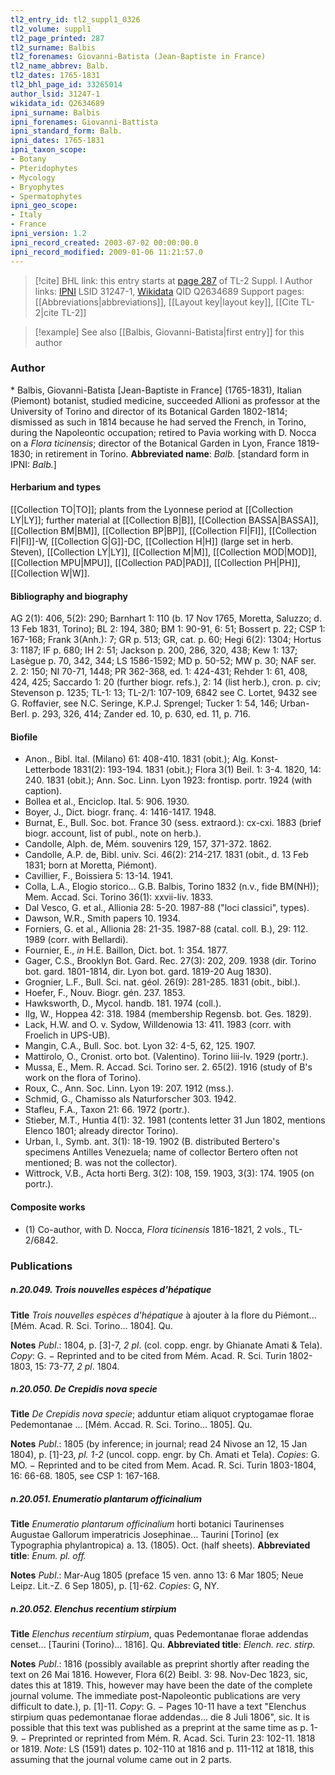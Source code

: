 ```yaml
---
tl2_entry_id: tl2_suppl1_0326
tl2_volume: suppl1
tl2_page_printed: 287
tl2_surname: Balbis
tl2_forenames: Giovanni-Batista (Jean-Baptiste in France)
tl2_name_abbrev: Balb.
tl2_dates: 1765-1831
tl2_bhl_page_id: 33265014
author_lsid: 31247-1
wikidata_id: Q2634689
ipni_surname: Balbis
ipni_forenames: Giovanni-Battista
ipni_standard_form: Balb.
ipni_dates: 1765-1831
ipni_taxon_scope: 
- Botany
- Pteridophytes
- Mycology
- Bryophytes
- Spermatophytes
ipni_geo_scope: 
- Italy
- France
ipni_version: 1.2
ipni_record_created: 2003-07-02 00:00:00.0
ipni_record_modified: 2009-01-06 11:21:57.0
---
```


> [!cite] BHL link: this entry starts at [page 287](https://www.biodiversitylibrary.org/page/33265014) of TL-2 Suppl. I
> Author links: [IPNI](https://www.ipni.org/a/31247-1) LSID 31247-1, [Wikidata](https://www.wikidata.org/wiki/Q2634689) QID Q2634689
> Support pages: [[Abbreviations|abbreviations]], [[Layout key|layout key]], [[Cite TL-2|cite TL-2]]

> [!example] See also [[Balbis, Giovanni-Batista|first entry]] for this author

### Author

\* Balbis, Giovanni-Batista \[Jean-Baptiste in France\] (1765-1831), Italian (Piemont) botanist, studied medicine, succeeded Allioni as professor at the University of Torino and director of its Botanical Garden 1802-1814; dismissed as such in 1814 because he had served the French, in Torino, during the Napoleontic occupation; retired to Pavia working with D. Nocca on a *Flora ticinensis*; director of the Botanical Garden in Lyon, France 1819-1830; in retirement in Torino. 
**Abbreviated name**: *Balb.* \[standard form in IPNI: *Balb.*\]

#### Herbarium and types

[[Collection TO|TO]]; plants from the Lyonnese period at [[Collection LY|LY]]; further material at [[Collection B|B]], [[Collection BASSA|BASSA]], [[Collection BM|BM]], [[Collection BP|BP]], [[Collection FI|FI]], [[Collection FI|FI]]-W, [[Collection G|G]]-DC, [[Collection H|H]] (large set in herb. Steven), [[Collection LY|LY]], [[Collection M|M]], [[Collection MOD|MOD]], [[Collection MPU|MPU]], [[Collection PAD|PAD]], [[Collection PH|PH]], [[Collection W|W]].

#### Bibliography and biography

AG 2(1): 406, 5(2): 290; Barnhart 1: 110 (b. 17 Nov 1765, Moretta, Saluzzo; d. 13 Feb 1831, Torino); BL 2: 194, 380; BM 1: 90-91, 6: 51; Bossert p. 22; CSP 1: 167-168; Frank 3(Anh.): 7; GR p. 513; GR, cat. p. 60; Hegi 6(2): 1304; Hortus 3: 1187; IF p. 680; IH 2: 51; Jackson p. 200, 286, 320, 438; Kew 1: 137; Lasègue p. 70, 342, 344; LS 1586-1592; MD p. 50-52; MW p. 30; NAF ser. 2. 2: 150; NI 70-71, 1448; PR 362-368, ed. 1: 424-431; Rehder 1: 61, 408, 424, 425; Saccardo 1: 20 (further biogr. refs.), 2: 14 (list herb.), cron. p. civ; Stevenson p. 1235; TL-1: 13; TL-2/1: 107-109, 6842 see C. Lortet, 9432 see G. Roffavier, see N.C. Seringe, K.P.J. Sprengel; Tucker 1: 54, 146; Urban-Berl. p. 293, 326, 414; Zander ed. 10, p. 630, ed. 11, p. 716.

#### Biofile

- Anon., Bibl. Ital. (Milano) 61: 408-410. 1831 (obit.); Alg. Konst- Letterbode 1831(2): 193-194. 1831 (obit.); Flora 3(1) Beil. 1: 3-4. 1820, 14: 240. 1831 (obit.); Ann. Soc. Linn. Lyon 1923: frontisp. portr. 1924 (with caption).
- Bollea et al., Enciclop. Ital. 5: 906. 1930.
- Boyer, J., Dict. biogr. franç. 4: 1416-1417. 1948.
- Burnat, E., Bull. Soc. bot. France 30 (sess. extraord.): cx-cxi. 1883 (brief biogr. account, list of publ., note on herb.).
- Candolle, Alph. de, Mém. souvenirs 129, 157, 371-372. 1862.
- Candolle, A.P. de, Bibl. univ. Sci. 46(2): 214-217. 1831 (obit., d. 13 Feb 1831; born at Moretta, Piémont).
- Cavillier, F., Boissiera 5: 13-14. 1941.
- Colla, L.A., Elogio storico... G.B. Balbis, Torino 1832 (n.v., fide BM(NH)); Mem. Accad. Sci. Torino 36(1): xxvii-liv. 1833.
- Dal Vesco, G. et al., Allionia 28: 5-20. 1987-88 ("loci classici", types).
- Dawson, W.R., Smith papers 10. 1934.
- Forniers, G. et al., Allionia 28: 21-35. 1987-88 (catal. coll. B.), 29: 112. 1989 (corr. with Bellardi).
- Fournier, E., *in* H.E. Baillon, Dict. bot. 1: 354. 1877.
- Gager, C.S., Brooklyn Bot. Gard. Rec. 27(3): 202, 209. 1938 (dir. Torino bot. gard. 1801-1814, dir. Lyon bot. gard. 1819-20 Aug 1830).
- Grognier, L.F., Bull. Sci. nat. géol. 26(9): 281-285. 1831 (obit., bibl.).
- Hoefer, F., Nouv. Biogr. gén. 237. 1853.
- Hawksworth, D., Mycol. handb. 181. 1974 (coll.).
- Ilg, W., Hoppea 42: 318. 1984 (membership Regensb. bot. Ges. 1829).
- Lack, H.W. and O. v. Sydow, Willdenowia 13: 411. 1983 (corr. with Froelich in UPS-UB).
- Mangin, C.A., Bull. Soc. bot. Lyon 32: 4-5, 62, 125. 1907.
- Mattirolo, O., Cronist. orto bot. (Valentino). Torino liii-lv. 1929 (portr.).
- Mussa, E., Mem. R. Accad. Sci. Torino ser. 2. 65(2). 1916 (study of B's work on the flora of Torino).
- Roux, C., Ann. Soc. Linn. Lyon 19: 207. 1912 (mss.).
- Schmid, G., Chamisso als Naturforscher 303. 1942.
- Stafleu, F.A., Taxon 21: 66. 1972 (portr.).
- Stieber, M.T., Huntia 4(1): 32. 1981 (contents letter 31 Jun 1802, mentions Elenco 1801; already director Torino).
- Urban, I., Symb. ant. 3(1): 18-19. 1902 (B. distributed Bertero's specimens Antilles Venezuela; name of collector Bertero often not mentioned; B. was not the collector).
- Wittrock, V.B., Acta horti Berg. 3(2): 108, 159. 1903, 3(3): 174. 1905 (on portr.).

#### Composite works

- (1) Co-author, with D. Nocca, *Flora ticinensis* 1816-1821, 2 vols., TL-2/6842.

### Publications

##### n.20.049. Trois nouvelles espèces d'hépatique

**Title**
*Trois nouvelles espèces d'hépatique* à ajouter à la flore du Piémont... \[Mém. Acad. R. Sci. Torino... 1804\]. Qu.

**Notes**
*Publ*.: 1804, p. \[3\]-7, *2 pl*. (col. copp. engr. by Ghianate Amati & Tela). *Copy*: G. − Reprinted and to be cited from Mém. Acad. R. Sci. Turin 1802-1803, 15: 73-77, *2 pl*. 1804.

##### n.20.050. De Crepidis nova specie

**Title**
*De Crepidis nova specie*; adduntur etiam aliquot cryptogamae florae Pedemontanae ... \[Mém. Accad. R. Sci. Torino... 1805\]. Qu.

**Notes**
*Publ*.: 1805 (by inference; in journal; read 24 Nivose an 12, 15 Jan 1804), p. \[1\]-23, *pl. 1-2* (uncol. copp. engr. by Ch. Amati et Tela). *Copies*: G. MO. − Reprinted and to be cited from Mem. Acad. R. Sci. Turin 1803-1804, 16: 66-68. 1805, see CSP 1: 167-168.

##### n.20.051. Enumeratio plantarum officinalium

**Title**
*Enumeratio plantarum officinalium* horti botanici Taurinenses Augustae Gallorum imperatricis Josephinae... Taurini \[Torino\] (ex Typographia phylantropica) a. 13. (1805). Oct. (half sheets).
**Abbreviated title**: *Enum. pl. off.*

**Notes**
*Publ*.: Mar-Aug 1805 (preface 15 ven. anno 13: 6 Mar 1805; Neue Leipz. Lit.-Z. 6 Sep 1805), p. \[1\]-62. *Copies*: G, NY.

##### n.20.052. Elenchus recentium stirpium

**Title**
*Elenchus recentium stirpium*, quas Pedemontanae florae addendas censet... \[Taurini (Torino)... 1816\]. Qu.
**Abbreviated title**: *Elench. rec. stirp.*

**Notes**
*Publ*.: 1816 (possibly available as preprint shortly after reading the text on 26 Mai 1816. However, Flora 6(2) Beibl. 3: 98. Nov-Dec 1823, sic, dates this at 1819. This, however may have been the date of the complete journal volume. The immediate post-Napoleontic publications are very difficult to date.), p. \[1\]-11. *Copy*: G. − Pages 10-11 have a text "Elenchus stirpium quas pedemontanae florae addendas... die 8 Juli 1806", sic. It is possible that this text was published as a preprint at the same time as p. 1-9. − Preprinted or reprinted from Mém. R. Acad. Sci. Turin 23: 102-11. 1818 or 1819.
*Note*: LS (1591) dates p. 102-110 at 1816 and p. 111-112 at 1818, this assuming that the journal volume came out in 2 parts.

